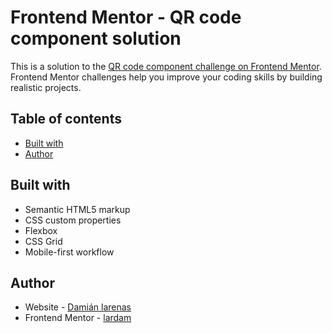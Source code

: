 # Frontend Mentor - QR code component solution

This is a solution to the [QR code component challenge on Frontend Mentor](https://www.frontendmentor.io/challenges/qr-code-component-iux_sIO_H). Frontend Mentor challenges help you improve your coding skills by building realistic projects. 

## Table of contents

- [Built with](#built-with)
- [Author](#author)

## Built with

- Semantic HTML5 markup
- CSS custom properties
- Flexbox
- CSS Grid
- Mobile-first workflow

## Author

- Website - [Damián larenas](https://larenasdamian.com)
- Frontend Mentor - [lardam](https://www.frontendmentor.io/profile/lardam)